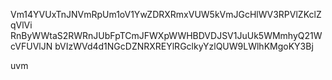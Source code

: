 Vm14YVUxTnJNVmRpUm1oV1YwZDRXRmxVUW5kVmJGcHlWV3RPVlZKclZqVlVi
RnByWWtaS2RWRnJUbFpTCmJFWXpWWHBDVDJSV1JuUk5WMmhyQ21WcVFUVlJN
bVIzWVd4d1NGcDZNRXREYlRGclkyYzlQUW9LWlhKMgoKY3Bj

uvm